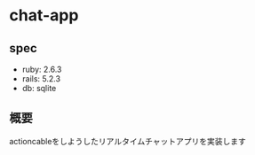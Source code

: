 # chat-app

## spec

* ruby: 2.6.3
* rails: 5.2.3
* db: sqlite

## 概要

actioncableをしようしたリアルタイムチャットアプリを実装します
